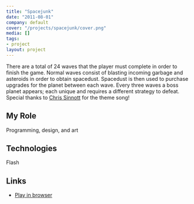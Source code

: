 ```yaml
---
title: "Spacejunk"
date: "2011-08-01"
company: default
cover: "/projects/spacejunk/cover.png"
media: []
tags:
- project
layout: project
---
```


There are a total of 24 waves that the player must complete in order to finish the game. Normal waves consist of blasting incoming garbage and asteroids in order to obtain spacedust. Spacedust is then used to purchase upgrades for the planet between each wave. Every three waves a boss planet appears; each unique and requires a different strategy to defeat. Special thanks to [Chris Sinnott](http://www.sinnottsoundworks.com/) for the theme song!

## My Role
Programming, design, and art

## Technologies
Flash

## Links
* [Play in browser](http://www.kongregate.com/games/alexlarioza/space-junk)